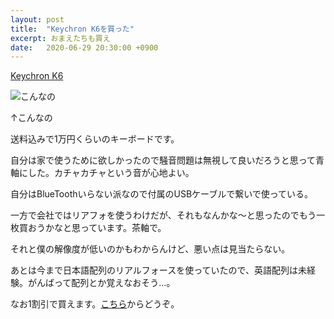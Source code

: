 ```yaml
---
layout: post
title:  "Keychron K6を買った"
excerpt: おまえたちも買え
date:   2020-06-29 20:30:00 +0900
---
```


[Keychron K6](https://www.keychron.com/products/keychron-k6-wireless-mechanical-keyboard)

![こんなの]({{site.baseurl}}/images/ss-2020-06-29.png)

↑こんなの　

送料込みで1万円くらいのキーボードです。

自分は家で使うために欲しかったので騒音問題は無視して良いだろうと思って青軸にした。カチャカチャという音が心地よい。

自分はBlueToothいらない派なので付属のUSBケーブルで繋いで使っている。

一方で会社ではリアフォを使うわけだが、それもなんかな〜と思ったのでもう一枚買おうかなと思っています。茶軸で。

それと僕の解像度が低いのかもわからんけど、悪い点は見当たらない。

あとは今まで日本語配列のリアルフォースを使っていたので、英語配列は未経験。がんばって配列とか覚えなおそう…。

なお1割引で買えます。[こちら](http://keychronwireless.refr.cc/ogiharak)からどうぞ。
